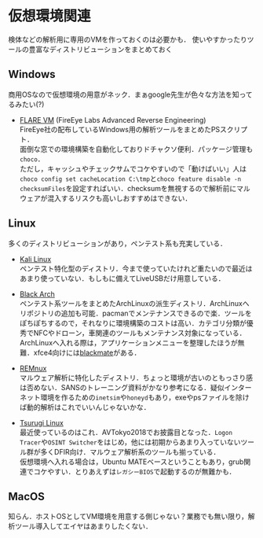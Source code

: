 # 仮想環境関連
検体などの解析用に専用のVMを作っておくのは必要かも．
使いやすかったりツールの豊富なディストリビューションをまとめておく

## Windows
商用OSなので仮想環境の用意がネック．まぁgoogle先生が色々な方法を知ってるみたい(?)

- [FLARE VM](https://github.com/fireeye/flare-vm) (FireEye Labs Advanced Reverse Engineering)  
FireEye社の配布しているWindows用の解析ツールをまとめたPSスクリプト．  
面倒な窓での環境構築を自動化しておりドチャクソ便利．パッケージ管理も`choco`．  
ただし，キャッシュやチェックサムでコケやすいので「動けばいい」人は`choco config set cacheLocation C:\tmp`と`choco feature disable -n checksumFiles`を設定すればいい．checksumを無視するので解析前にマルウェアが混入するリスクも高いしおすすめはできない．

## Linux
多くのディストリビューションがあり，ペンテスト系も充実している．

- [Kali Linux](https://www.kali.org/)  
ペンテスト特化型のディストリ．今まで使っていたけれど重たいので最近はあまり使っていない．もしもに備えてLiveUSBだけ用意している．

- [Black Arch](https://blackarch.org/)  
ペンテスト系ツールをまとめたArchLinuxの派生ディストリ．ArchLinuxへリポジトリの追加も可能．pacmanでメンテナンスできるので楽．ツールをぽちぽちするので，それなりに環境構築のコストは高い．カテゴリ分類が優秀でNFCやドローン，車関連のツールもメンテナンス対象になっている．  
ArchLinuxへ入れる際は，アプリケーションメニューを整理したほうが無難．xfce4向けには[blackmate](https://github.com/Anyon3/blackmate)がある．

- [REMnux](https://remnux.org/)  
マルウェア解析に特化したディストリ．ちょっと環境が古いのともっさり感は否めない．SANSのトレーニング資料がかなり参考になる．疑似インターネット環境を作るための`inetsim`や`honeyd`もあり，exeやpsファイルを除けば動的解析はこれでいいんじゃないかな．

- [Tsurugi Linux](https://tsurugi-linux.org/index.php)  
最近使っているのはこれ．AVTokyo2018でお披露目となった．`Logon Tracer`や`OSINT Switcher`をはじめ，他には初期からあまり入っていないツール群が多くDFIR向け．マルウェア解析系のツールも揃っている．  
仮想環境へ入れる場合は，Ubuntu MATEベースということもあり，grub関連でコケやすい．とりあえずは`レガシーBIOS`で起動するのが無難かも．

## MacOS
知らん．ホストOSとしてVM環境を用意する側じゃない？業務でも無い限り，解析ツール導入してエイヤはあまりしたくない．